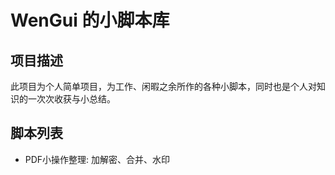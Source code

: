 # WenGui 的小脚本库
## 项目描述
此项目为个人简单项目，为工作、闲暇之余所作的各种小脚本，同时也是个人对知识的一次次收获与小总结。

## 脚本列表
- PDF小操作整理: 加解密、合并、水印

